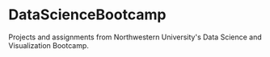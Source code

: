 # DataScienceBootcamp
Projects and assignments from Northwestern University's Data Science and Visualization Bootcamp. 
